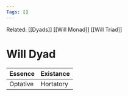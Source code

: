 ```yaml
---
Tags: []
---
```

Related:  [[Dyads]] [[Will Monad]] [[Will Triad]]
# Will Dyad
| Essence| Existance |
|---|---|
| Optative | Hortatory | ?? Volition ??

